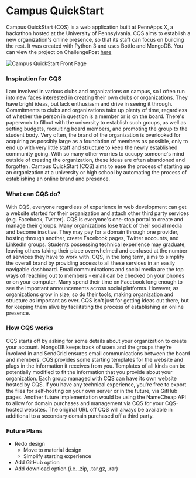 # Campus QuickStart

Campus QuickStart (CQS) is a web application built at PennApps X, a hackathon hosted at the University of Pennsylvania. CQS aims to establish a new organization's online presence, so that its staff can focus on building the rest. It was created with Python 3 and uses Bottle and MongoDB. You can view the project on ChallengePost [here](http://challengepost.com/software/campus-quickstart-czxhp)

![Campus QuickStart Front Page](https://s3.amazonaws.com/fvd-data/notes/166489/1433610081-pbBcW4/screen.png)

### Inspiration for CQS

I am involved in various clubs and organizations on campus, so I often run into new faces interested in creating their own clubs or organizations. They have bright ideas, but lack enthusiasm and drive in seeing it through. Commitments to clubs and organizations take up plenty of time, regardless of whether the person in question is a member or is on the board. There's paperwork to fillout with the university to establish such groups, as well as setting budgets, recruiting board members, and promoting the group to the student body. Very often, the brand of the organization is overlooked for acquiring as possibly large as a foundation of members as possible, only to end up with very little staff and structure to keep the newly established community going. With so many other worries to occupy someone's mind outside of creating the organization, these ideas are often abandoned and forgotten. Campus QuickStart (CQS) aims to ease the process of starting up an organization at a university or high school by automating the process of establishing an online brand and presence.

### What can CQS do?

With CQS, everyone regardless of experience in web development can get a website started for their organization and attach other third party services (e.g. Facebook, Twitter). CQS is everyone's one-stop portal to create and manage their groups. Many organizations lose track of their social media and become inactive. They may pay for a domain through one provider, hosting through another, create Facebook pages, Twitter accounts, and LinkedIn groups. Students possessing technical experience may graduate, leaving others taking their place overwhelmed and confused at the number of services they have to work with. CQS, in the long term, aims to simplify the overall brand by providing access to all these services in an easily navigable dashboard. Email communications and social media are the top ways of reaching out to members - email can be checked on your phones or on your computer. Many spend their time on Facebook long enough to see the important announcements across social platforms. However, as organizations grow in size, so do their tools, making organization and structure as important as ever. CQS isn't just for getting ideas out there, but for keeping them alive by facilitating the process of establishing an online presence.

### How CQS works

CQS starts off by asking for some details about your organization to create your account. MongoDB keeps track of users and the groups they're involved in and SendGrid ensures email communications between the board and members. CQS provides some starting templates for the website and plugs in the information it receives from you. Templates of all kinds can be potentially modified to fit the information that you provide about your organization. Each group managed with CQS can have its own website hosted by CQS. If you have any technical experience, you're free to export the files for self-hosting on your own server or in the future, via GitHub pages. Another future implementation would be using the NameCheap API to allow for domain purchases and management via CQS for your CQS-hosted websites. The original URL off CQS will always be available in additional to a secondary domain purchased off a third party.

### Future Plans

- Redo design
  - Move to material design
  - Simplify starting experience
- Add GitHub option
- Add download option (i.e. .zip, .tar.gz, .rar)
